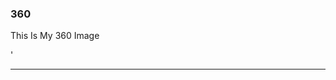 ### 360

This Is My 360 Image

<script src="//360.vizor.io/scripts/embed.js" data-vizorurl="https://360.vizor.io/embed/v/gpld" ></script>'

***


